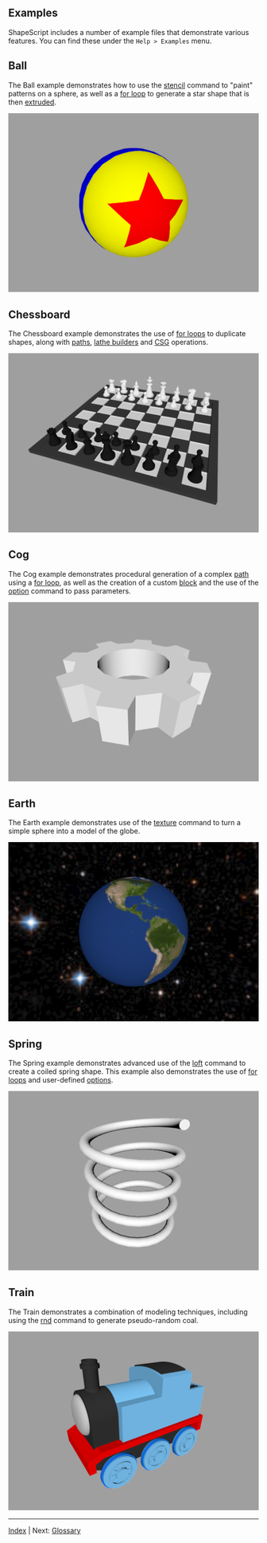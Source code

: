 Examples
---

ShapeScript includes a number of example files that demonstrate various features. You can find these under the `Help > Examples` menu.

## Ball

The Ball example demonstrates how to use the [stencil](csg.md#stencil) command to "paint" patterns on a sphere, as well as a [for loop](control-flow.md#loops) to generate a star shape that is then [extruded](builders.md#extrude).

![Ball](../images/ball.png)

## Chessboard

The Chessboard example demonstrates the use of [for loops](control-flow.md#loops) to duplicate shapes, along with [paths](paths.md), [lathe builders](builders.md#lathe) and [CSG](csg.md) operations.

![Chessboard](../images/chessboard.png)

## Cog

The Cog example demonstrates procedural generation of a complex [path](paths.md) using a [for loop](control-flow.md#loops), as well as the creation of a custom [block](blocks.md) and the use of the [option](blocks.md#options) command to pass parameters.

![Cog](../images/cog.png)

## Earth

The Earth example demonstrates use of the [texture](materials.md#texture) command to turn a simple sphere into a model of the globe.

![Earth](../images/earth.png)

## Spring

The Spring example demonstrates advanced use of the [loft](builders.md#loft) command to create a coiled spring shape. This example also demonstrates the use of [for loops](control-flow.md#loops) and user-defined [options](blocks.md#options).

![Spring](../images/spring.png)

## Train

The Train demonstrates a combination of modeling techniques, including using the [rnd](commands.md#random-numbers) command to generate pseudo-random coal.

![Train](../images/train.png)

---
[Index](index.md) | Next: [Glossary](glossary.md)
